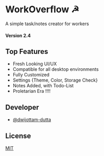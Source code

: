 
# WorkOverflow ☭

A simple task/notes creator for workers

#### Version 2.4

## Top Features

- Fresh Looking UI/UX
- Compatible for all desktop environments
- Fully Customized
- Settings {Theme, Color, Storage Check}
- Notes Added, with Todo-List
- Proletarian Era !!!!

  
## Developer

- [@dwijottam-dutta](https://github.com/Dwijottam-Dutta)

  
## License

[MIT](https://choosealicense.com/licenses/mit/)

  
